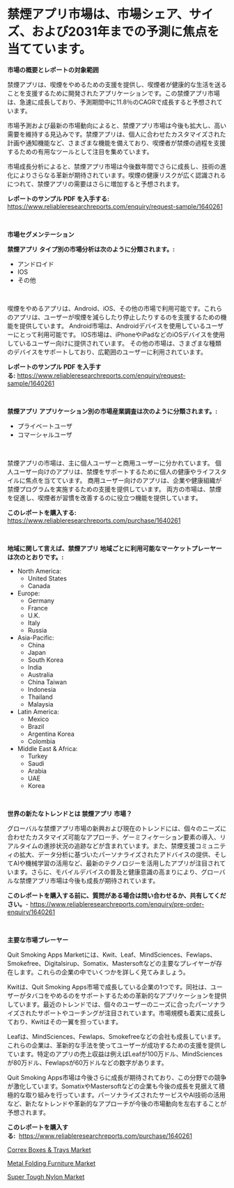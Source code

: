 <p><h1>禁煙アプリ市場は、市場シェア、サイズ、および2031年までの予測に焦点を当てています。</h1></p><p><strong>市場の概要とレポートの対象範囲</strong></p>
<p><p>禁煙アプリは、喫煙をやめるための支援を提供し、喫煙者が健康的な生活を送ることを支援するために開発されたアプリケーションです。この禁煙アプリ市場は、急速に成長しており、予測期間中に11.8％のCAGRで成長すると予想されています。</p><p>市場予測および最新の市場動向によると、禁煙アプリ市場は今後も拡大し、高い需要を維持する見込みです。禁煙アプリは、個人に合わせたカスタマイズされた計画や通知機能など、さまざまな機能を備えており、喫煙者が禁煙の過程を支援するための有用なツールとして注目を集めています。</p><p>市場成長分析によると、禁煙アプリ市場は今後数年間でさらに成長し、技術の進化によりさらなる革新が期待されています。喫煙の健康リスクが広く認識されるにつれて、禁煙アプリの需要はさらに増加すると予想されます。</p></p>
<p><strong>レポートのサンプル PDF を入手する:</strong> <a href="https://www.reliableresearchreports.com/enquiry/request-sample/1640261">https://www.reliableresearchreports.com/enquiry/request-sample/1640261</a></p>
<p>&nbsp;</p>
<p><strong>市場セグメンテーション</strong></p>
<p><strong>禁煙アプリ タイプ別の市場分析は次のように分類されます。:</strong></p>
<p><ul><li>アンドロイド</li><li>IOS</li><li>その他</li></ul></p>
<p>&nbsp;</p>
<p><p>喫煙をやめるアプリは、Android、iOS、その他の市場で利用可能です。これらのアプリは、ユーザーが喫煙を減らしたり停止したりするのを支援するための機能を提供しています。 Android市場は、Androidデバイスを使用しているユーザーにとって利用可能です。 IOS市場は、iPhoneやiPadなどのiOSデバイスを使用しているユーザー向けに提供されています。 その他の市場は、さまざまな種類のデバイスをサポートしており、広範囲のユーザーに利用されています。</p></p>
<p><strong>レポートのサンプル PDF を入手する:</strong>&nbsp;<a href="https://www.reliableresearchreports.com/enquiry/request-sample/1640261">https://www.reliableresearchreports.com/enquiry/request-sample/1640261</a></p>
<p>&nbsp;</p>
<p><strong> 禁煙アプリ アプリケーション別の市場産業調査は次のように分類されます。:</strong></p>
<p><ul><li>プライベートユーザ</li><li>コマーシャルユーザ</li></ul></p>
<p>&nbsp;</p>
<p><p>禁煙アプリの市場は、主に個人ユーザーと商用ユーザーに分かれています。 個人ユーザー向けのアプリは、禁煙をサポートするために個人の健康やライフスタイルに焦点を当てています。 商用ユーザー向けのアプリは、企業や健康組織が禁煙プログラムを実施するための支援を提供しています。 両方の市場は、禁煙を促進し、喫煙者が習慣を改善するのに役立つ機能を提供しています。</p></p>
<p><strong>このレポートを購入する:</strong>&nbsp; <a href="https://www.reliableresearchreports.com/purchase/1640261">https://www.reliableresearchreports.com/purchase/1640261</a></p>
<p>&nbsp;</p>
<p><strong>地域に関して言えば、禁煙アプリ 地域ごとに利用可能なマーケットプレーヤーは次のとおりです。:</strong></p>
<p><ul>
    <li>
        North America:
        <ul>
            <li>United States</li>
            <li>Canada</li>
        </ul>
    </li>
    <li>
        Europe:
        <ul>
            <li>Germany</li>
            <li>France</li>
            <li>U.K.</li>
            <li>Italy</li>
            <li>Russia</li>
        </ul>
    </li>
    <li>
        Asia-Pacific:
        <ul>
            <li>China</li>
            <li>Japan</li>
            <li>South Korea</li>
            <li>India</li>
            <li>Australia</li>
            <li>China Taiwan</li>
            <li>Indonesia</li>
            <li>Thailand</li>
            <li>Malaysia</li>
        </ul>
    </li>
    <li>
        Latin America:
        <ul>
            <li>Mexico</li>
            <li>Brazil</li>
            <li>Argentina Korea</li>
            <li>Colombia</li>
        </ul>
    </li>
    <li>
        Middle East & Africa:
        <ul>
            <li>Turkey</li>
            <li>Saudi</li>
            <li>Arabia</li>
            <li>UAE</li>
            <li>Korea</li>
        </ul>
    </li>
    </ul></p>
<p>&nbsp;</p>
<p><strong>世界の新たなトレンドとは 禁煙アプリ 市場？</strong></p>
<p><p>グローバルな禁煙アプリ市場の新興および現在のトレンドには、個々のニーズに合わせたカスタマイズ可能なアプローチ、ゲーミフィケーション要素の導入、リアルタイムの進捗状況の追跡などが含まれています。また、禁煙支援コミュニティの拡大、データ分析に基づいたパーソナライズされたアドバイスの提供、そしてAIや機械学習の活用など、最新のテクノロジーを活用したアプリが注目されています。さらに、モバイルデバイスの普及と健康意識の高まりにより、グローバルな禁煙アプリ市場は今後も成長が期待されています。</p></p>
<p><strong>このレポートを購入する前に、質問がある場合は問い合わせるか、共有してください。</strong>- <a href="https://www.reliableresearchreports.com/enquiry/pre-order-enquiry/1640261">https://www.reliableresearchreports.com/enquiry/pre-order-enquiry/1640261</a></p>
<p>&nbsp;</p>
<p><strong>主要な市場プレーヤー</strong></p>
<p><p>Quit Smoking Apps Marketには、Kwit、Leaf、MindSciences、Fewlaps、Smokefree、Digitalsirup、Somatix、Mastersoftなどの主要なプレイヤーが存在します。これらの企業の中でいくつかを詳しく見てみましょう。</p><p>Kwitは、Quit Smoking Apps市場で成長している企業の1つです。同社は、ユーザーがタバコをやめるのをサポートするための革新的なアプリケーションを提供しています。最近のトレンドでは、個々のユーザーのニーズに合ったパーソナライズされたサポートやコーチングが注目されています。市場規模も着実に成長しており、Kwitはその一翼を担っています。</p><p>Leafは、MindSciences、Fewlaps、Smokefreeなどの会社も成長しています。これらの企業は、革新的な手法を使ってユーザーが成功するための支援を提供しています。特定のアプリの売上収益は例えばLeafが100万ドル、MindSciencesが80万ドル、Fewlapsが60万ドルなどの数字があります。</p><p>Quit Smoking Apps市場は今後さらに成長が期待されており、この分野での競争が激化しています。SomatixやMastersoftなどの企業も今後の成長を見据えて積極的な取り組みを行っています。パーソナライズされたサービスやAI技術の活用など、新たなトレンドや革新的なアプローチが今後の市場動向を左右することが予想されます。</p></p>
<p><strong>このレポートを購入する:</strong>&nbsp;&nbsp;<a href="https://www.reliableresearchreports.com/purchase/1640261">https://www.reliableresearchreports.com/purchase/1640261</a></p>
<p><p><a href="https://github.com/guneycigdem35/Market-Research-Report-List-2/blob/main/correx-boxes-trays-market.md">Correx Boxes & Trays Market</a></p><p><a href="https://github.com/Paul14Anderson63/Market-Research-Report-List-3/blob/main/metal-folding-furniture-market.md">Metal Folding Furniture Market</a></p><p><a href="https://florentine-yuzu-f42.notion.site/Super-Tough-Nylon-Market-Dynamics-2024-2031-Also-about-Its-Market-Trends-Projections-and-Opportun-970086c7ac294427a8cf54e915068004">Super Tough Nylon Market</a></p></p>